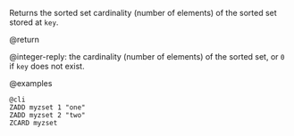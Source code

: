Returns the sorted set cardinality (number of elements) of the sorted set stored
at `key`.

@return

@integer-reply: the cardinality (number of elements) of the sorted set, or `0`
if `key` does not exist.

@examples

    @cli
    ZADD myzset 1 "one"
    ZADD myzset 2 "two"
    ZCARD myzset
